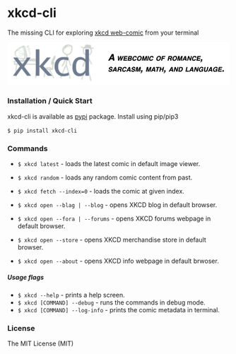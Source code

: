 # xkcd-cli

The missing CLI for exploring [xkcd web-comic](https://xkcd.com/) from your terminal

![alt text](xkcd.png "Xkcd : A webcomic of romance, sarcasm, math, and language.")


### Installation / Quick Start

xkcd-cli is available as [pypi](https://pypi.org/project/xkcd-cli/) package. 
Install using pip/pip3

`$ pip install xkcd-cli`

### Commands

* `$ xkcd latest` - loads the latest comic in default image viewer.
* `$ xkcd random` - loads any random comic content from past.
* `$ xkcd fetch --index=0` - loads the comic at given index.

* `$ xkcd open --blag | --blog` - opens XKCD blog in default browser.
* `$ xkcd open --fora | --forums` - opens XKCD forums webpage in default browser.
* `$ xkcd open --store` - opens XKCD merchandise store in default browser.
* `$ xkcd open --about` - opens XKCD info webpage in default brwoser.

##### Usage flags

* `$ xkcd --help` - prints a help screen.
* `$ xkcd [COMMAND] --debug` - runs the commands in debug mode.
* `$ xkcd [COMMAND] --log-info` - prints the comic metadata in terminal.

### License

The MIT License (MIT)